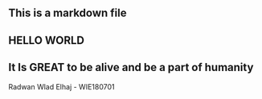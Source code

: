 ## This is a markdown file

## HELLO WORLD

## It Is GREAT to be alive and be a part of humanity

Radwan Wlad Elhaj - WIE180701
